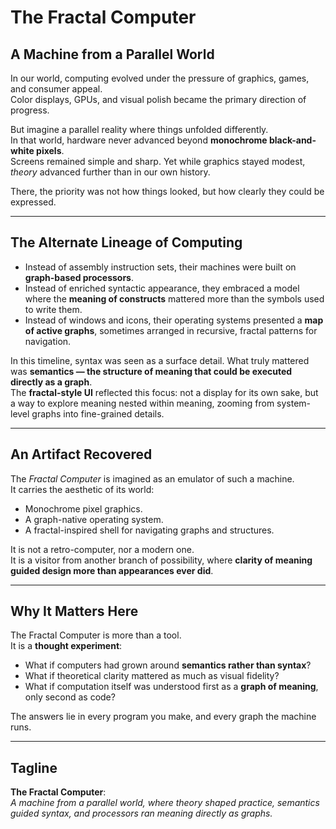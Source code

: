 # The Fractal Computer

## A Machine from a Parallel World

In our world, computing evolved under the pressure of graphics, games, and consumer appeal.  
Color displays, GPUs, and visual polish became the primary direction of progress.

But imagine a parallel reality where things unfolded differently.  
In that world, hardware never advanced beyond **monochrome black-and-white pixels**.  
Screens remained simple and sharp. Yet while graphics stayed modest, *theory* advanced further than in our own history.  

There, the priority was not how things looked, but how clearly they could be expressed.  

---

## The Alternate Lineage of Computing

- Instead of assembly instruction sets, their machines were built on **graph-based processors**.  
- Instead of enriched syntactic appearance, they embraced a model where the **meaning of constructs** mattered more than the symbols used to write them.  
- Instead of windows and icons, their operating systems presented a **map of active graphs**, sometimes arranged in recursive, fractal patterns for navigation.  

In this timeline, syntax was seen as a surface detail. What truly mattered was **semantics — the structure of meaning that could be executed directly as a graph**.  
The **fractal-style UI** reflected this focus: not a display for its own sake, but a way to explore meaning nested within meaning, zooming from system-level graphs into fine-grained details.  

---

## An Artifact Recovered

The *Fractal Computer* is imagined as an emulator of such a machine.  
It carries the aesthetic of its world:  
- Monochrome pixel graphics.  
- A graph-native operating system.  
- A fractal-inspired shell for navigating graphs and structures.  

It is not a retro-computer, nor a modern one.  
It is a visitor from another branch of possibility, where **clarity of meaning guided design more than appearances ever did**.  

---

## Why It Matters Here

The Fractal Computer is more than a tool.  
It is a **thought experiment**:  
- What if computers had grown around **semantics rather than syntax**?  
- What if theoretical clarity mattered as much as visual fidelity?  
- What if computation itself was understood first as a **graph of meaning**, only second as code?  

The answers lie in every program you make, and every graph the machine runs.  

---

## Tagline

**The Fractal Computer**:  
*A machine from a parallel world, where theory shaped practice, semantics guided syntax, and processors ran meaning directly as graphs.*
